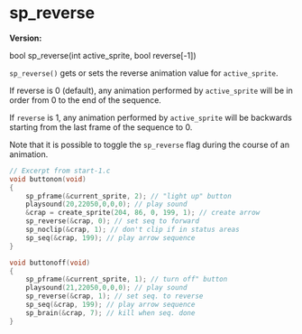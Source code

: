# sp_reverse

**Version:** <VersionInfo dink="" standalone />&nbsp;<VersionInfo freedink="" standalone />&nbsp;<VersionInfo dinkhd="" standalone />&nbsp;<VersionInfo yedink="" standalone />

<Prototype>bool sp_reverse(int active_sprite, bool reverse[-1])</Prototype>

`sp_reverse()` gets or sets the reverse animation value for `active_sprite`.

If reverse is 0 (default), any animation performed by `active_sprite` will be in order from 0 to the end of the sequence.

If `reverse` is 1, any animation performed by `active_sprite` will be backwards starting from the last frame of the sequence to 0.

Note that it is possible to toggle the `sp_reverse` flag during the course of an animation.

```c
// Excerpt from start-1.c
void buttonon(void)
{
    sp_pframe(&current_sprite, 2); // "light up" button
    playsound(20,22050,0,0,0); // play sound
    &crap = create_sprite(204, 86, 0, 199, 1); // create arrow
    sp_reverse(&crap, 0); // set seq to forward
    sp_noclip(&crap, 1); // don't clip if in status areas
    sp_seq(&crap, 199); // play arrow sequence
}

void buttonoff(void)
{
    sp_pframe(&current_sprite, 1); // turn off" button
    playsound(21,22050,0,0,0); // play sound
    sp_reverse(&crap, 1); // set seq. to reverse
    sp_seq(&crap, 199); // play arrow sequence
    sp_brain(&crap, 7); // kill when seq. done
}
```

